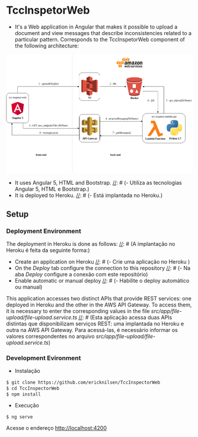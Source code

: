 # TccInspetorWeb

- It's a Web application in Angular that makes it possible to upload a document and view messages that describe inconsistencies related to a particular pattern. Corresponds to the TccInspetorWeb component of the following architecture:

[//]: # (- É uma aplicação Web em Angular que possibilita a realização de upload de um arquivo texto e visualização de mensagens que descrevem inconsistências no conteúdo do arquivo em relação a determinado padrão. Corresponde ao componente TccInspetorWeb da arquitetura abaixo:)

![](https://github.com/ericknilsen/TccInspetorCore/blob/master/docs/Arquitetura_ABNT.png)

- It uses Angular 5, HTML and Bootstrap.
[//]: # (- Utiliza as tecnologias Angular 5, HTML e Bootstrap.)
- It is deployed to Heroku.
[//]: # (- Está implantada no Heroku.)


## Setup

### Deployment Environment

The deployment in Heroku is done as follows:
[//]: # (A implantação no Heroku é feita da seguinte forma:)

- Create an application on Heroku
[//]: # (- Crie uma aplicação no Heroku )
- On the _Deploy_ tab configure the connection to this repository
[//]: # (- Na aba _Deploy_ configure a conexão com este repositório)
- Enable automatic or manual deploy
[//]: # (- Habilite o deploy automático ou manual)

This application accesses two distinct APIs that provide REST services: one deployed in Heroku and the other in the AWS API Gateway. To access them, it is necessary to enter the corresponding values in the file _src/app/file-upload/file-upload.service.ts_
[//]: # (Esta aplicação acessa duas APIs distintas que disponibilizam serviços REST: uma implantada no Heroku e outra na AWS API Gateway. Para acessá-las, é necessário informar os valores correspondentes no arquivo _src/app/file-upload/file-upload.service.ts_)


### Development Evironment

- Instalação

```shell
$ git clone https://github.com/ericknilsen/TccInspectorWeb
$ cd TccInspectorWeb
$ npm install
```
- Execução

```shell
$ ng serve
```
Acesse o endereço [http://localhost:4200](http://localhost:4200)




